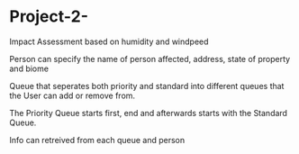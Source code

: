 # Project-2-

Impact Assessment based on humidity and windpeed

Person can specify the name of person affected, address, state of property and biome

Queue that seperates both priority and standard into different queues that the User can add or remove from.

The Priority Queue starts first, end and afterwards starts with the Standard Queue.

Info can retreived from each queue and person
